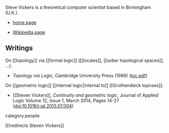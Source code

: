 Steve Vickers is a theoretical computer scientist based in Birmingham (U.K.).

* [home page](http://www.cs.bham.ac.uk/~sjv/)

* [Wikipedia page](http://en.wikipedia.org/wiki/Steve_Vickers_%28computer_scientist%29)

## Writings

On [[topology]] via [[formal logic]] ([[locales]], [[sober topological spaces]], ...):

* _Topology via Logic_, Cambridge University Press (1989) ([toc pdf](http://www.gbv.de/dms/ilmenau/toc/21309293X.PDF))

On [[geometric logic]] [[internal logic|internal to]] [[Grothendieck toposes]]:

* [[Steven Vickers]], *Continuity and geometric logic*, Journal of Applied Logic Volume 12, Issue 1, March 2014, Pages 14-27 ([doi:10.1016/j.jal.2013.07.004](https://doi.org/10.1016/j.jal.2013.07.004))



category:people 

[[!redirects Steven Vickers]] 